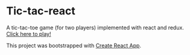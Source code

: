 # Tic-tac-react

A tic-tac-toe game (for two players) implemented with react and redux.
[Click here to play!](https://belfz.github.io/tic-tac-react/)

This project was bootstrapped with [Create React App](https://github.com/facebookincubator/create-react-app).
